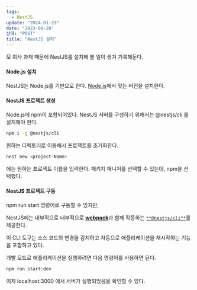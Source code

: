 ```yaml
---
tags:
  - NestJS
update: "2024-01-29"
date: "2023-08-20"
상태: "POST"
title: "NestJS 설치"
---
```

모 회사 과제 때문에 NestJS를 설치해 볼 일이 생겨 기록해둔다. 

#### Node.js 설치

NestJS는 Node.js를 기반으로 한다. [Node.js](https://nodejs.org/ko/download)에서 맞는 버전을 설치한다. 

#### NestJS 프로젝트 생성

Node.js에 npm이 포함되어있다. NestJS 서버를 구성하기 위해서는 @nestjs/cli 를 설치해야 한다. 

```bash
npm i -g @nestjs/cli
```



원하는 디렉토리로 이동해서 프로젝트를 초기화한다. 

```bash
nest new <project-Name>
```

<project-Name> 에는 원하는 프로젝트 이름을 입력한다. 패키지 매니저를 선택할 수 있는데, npm을 선택했다. 

#### NestJS 프로젝트 구동

npm run start 명령어로 구동할 수 있지만, 

NestJS에는 내부적으로 내부적으로 [**webpack**](https://webpack.js.org/)과 함께 작동하는 [`**@nestjs/cli**`](https://docs.nestjs.com/cli/overview)를 제공한다. 

이 CLI 도구는 소스 코드의 변경을 감지하고 자동으로 애플리케이션을 재시작하는 기능을 포함하고 있다. 

개발 모드로 애플리케이션을 실행하려면 다음 명령어를 사용하면 된다. 

```bash
npm run start:dev
```



이제 localhost:3000 에서 서버가 실행되었음을 확인할 수 있다. 



